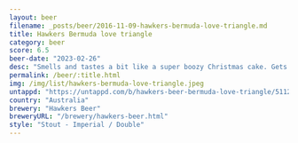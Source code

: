 ```yaml
---
layout: beer
filename: _posts/beer/2016-11-09-hawkers-bermuda-love-triangle.md
title: Hawkers Bermuda love triangle
category: beer
score: 6.5
beer-date: "2023-02-26"
desc: "Smells and tastes a bit like a super boozy Christmas cake. Gets a bit better but the rum is so strong it’s always hard. I think just too much for me"
permalink: /beer/:title.html
img: /img/list/hawkers-bermuda-love-triangle.jpeg
untappd: "https://untappd.com/b/hawkers-beer-bermuda-love-triangle/5112866"
country: "Australia"
brewery: "Hawkers Beer"
breweryURL: "/brewery/hawkers-beer.html"
style: "Stout - Imperial / Double"
---
```

